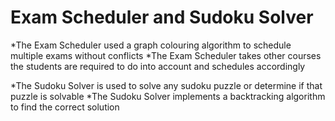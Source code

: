 # Exam Scheduler and Sudoku Solver

*The Exam Scheduler used a graph colouring algorithm to schedule multiple exams without conflicts
*The Exam Scheduler takes other courses the students are required to do into account and schedules accordingly


*The Sudoku Solver is used to solve any sudoku puzzle or determine if that puzzle is solvable
*The Sudoku Solver implements a backtracking algorithm to find the correct solution

